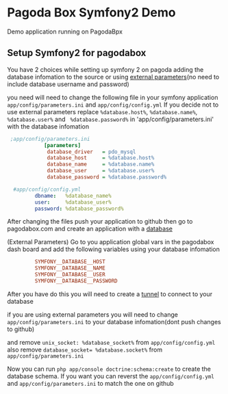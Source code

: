# Pagoda Box Symfony2 Demo

Demo application running on PagodaBpx

## Setup Symfony2 for pagodabox

You have 2 choices while setting up symfony 2 on pagoda adding the database infomation to the source or using [external parameters](http://symfony.com/doc/current/cookbook/configuration/external_parameters.html)(no need to include database username and password)


you need will need to change the following file in your symfony application `app/config/parameters.ini` and `app/config/config.yml`
If you decide not to use external parameters replace `%database.host%`, `%database.name%`, `%database.user%` and  ` %database.password%` in 'app/config/parameters.ini'  with the database infomation

``` ini
 ;app/config/parameters.ini
            [parameters]
             database_driver   = pdo_mysql
             database_host     = %database.host%
             database_name     = %database.name%
             database_user     = %database.user%
             database_password = %database.password%
```

``` yml
  #app/config/config.yml
         dbname:   %database_name%
         user:     %database_user%
         password: %database_password%
```
After changing the files push your application to github then go to pagodabox.com and create an application with a [database](http://guides.pagodabox.com/database/creating-a-database)

(External Parameters) Go to you application global vars in the pagodabox dash board and add the following variables using your database infomation

``` ini
         SYMFONY__DATABASE__HOST
         SYMFONY__DATABASE__NAME
         SYMFONY__DATABASE__USER
         SYMFONY__DATABASE__PASSWORD

```
After you have do this you will need to create a [tunnel](http://guides.pagodabox.com/database/creating-database-tunnel) to connect to your database

if  you are using external parameters you will need to change` app/config/parameters.ini` to your database infomation(dont push changes to github)

and remove `unix_socket: %database_socket%`  from `app/config/config.yml`  also remove `database_socket= %database.socket%` from `app/config/parameters.ini`

Now you can run `php app/console doctrine:schema:create` to create the database schema. If you want you can reverst the `app/config/config.yml` and `app/config/parameters.ini` to match the one on github